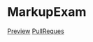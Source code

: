 # MarkupExam
[Preview](https://santadp.github.io/MarkupExam/)
[PullReques](https://github.com/SantaDP/MarkupExam/pulls)